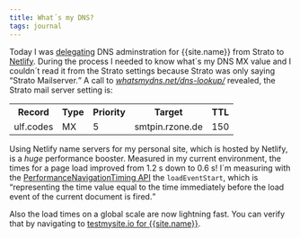 ```yaml
---
title: What´s my DNS?
tags: journal
---
```

Today I was [delegating](https://docs.netlify.com/domains-https/netlify-dns/delegate-to-netlify/) DNS adminstration for {{site.name}} from Strato to [Netlify](https://www.netlify.com). During the process I needed to know what´s my DNS MX value and I couldn´t read it from the Strato settings because Strato was only saying <q>Strato Mailserver.</q>
A call to [<cite>whatsmydns.net/dns-lookup/</cite>](https://www.whatsmydns.net/dns-lookup/) revealed, the Strato mail server setting is:

<table>
<tr><th>Record</th><th>Type</th><th>Priority</th><th>Target</th><th>TTL</th></tr>
<tr><td>ulf.codes</td><td>MX</td><td>5</td><td>smtpin.rzone.de</td><td>150</td></tr>
</table>

Using Netlify name servers for my personal site, which is hosted by Netlify, is a *huge* performance booster. Measured in my current environment, the times for a page load improved from 1.2 s down to 0.6 s! I´m measuring with the [PerformanceNavigationTiming API](https://developer.mozilla.org/en-US/docs/Web/API/PerformanceNavigationTiming) the `loadEventStart`, which is <q>representing the time value equal to the time immediately before the load event of the current document is fired.</q>

Also the load times on a global scale are now lightning fast. You can verify that by navigating to [testmysite.io for {{site.name}}](https://testmysite.io/63778b292114640078d10be2/ulf.codes).


